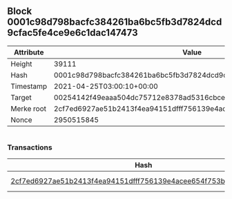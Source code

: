 ## Block 0001c98d798bacfc384261ba6bc5fb3d7824dcd9cfac5fe4ce9e6c1dac147473

Attribute | Value
--- | ---
Height | 39111
Hash | 0001c98d798bacfc384261ba6bc5fb3d7824dcd9cfac5fe4ce9e6c1dac147473
Timestamp | 2021-04-25T03:00:10+00:00
Target | 00254142f49eaaa504dc75712e8378ad5316cbcead634704b3734b6271167cc4
Merke root | 2cf7ed6927ae51b2413f4ea94151dfff756139e4acee654f753b015ccc3b1c16
Nonce | 2950515845

```

```

### Transactions

Hash | Amount
--- | ---
[2cf7ed6927ae51b2413f4ea94151dfff756139e4acee654f753b015ccc3b1c16](2cf7ed6927ae51b2413f4ea94151dfff756139e4acee654f753b015ccc3b1c16.md) | 10.00000000 SKEPTI 
